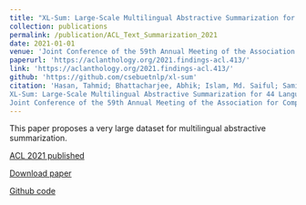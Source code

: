 ```yaml
---
title: "XL-Sum: Large-Scale Multilingual Abstractive Summarization for 44 Languages (2021)"
collection: publications
permalink: /publication/ACL_Text_Summarization_2021
date: 2021-01-01
venue: 'Joint Conference of the 59th Annual Meeting of the Association for Computational Linguistics and the 11th International Joint Conference on Natural Language Processing'
paperurl: 'https://aclanthology.org/2021.findings-acl.413/'
link: 'https://aclanthology.org/2021.findings-acl.413/'
github: 'https://github.com/csebuetnlp/xl-sum'
citation: 'Hasan, Tahmid; Bhattacharjee, Abhik; Islam, Md. Saiful; Samin, Kazi; Li, Yuan-Fang; <b>Kang, Yong-Bin</b>; Rahman, M. Sohel; Shahriyar, Rifat.
XL-Sum: Large-Scale Multilingual Abstractive Summarization for 44 Languages.
Joint Conference of the 59th Annual Meeting of the Association for Computational Linguistics and the 11th International Joint Conference on Natural Language Processing (ACL-IJCNLP&apos;21)'
---
```


This paper proposes a very large dataset for multilingual abstractive summarization.

[ACL 2021 published](https://aclanthology.org/2021.findings-acl.413/)

[Download paper](/files/research/GSNE_DMKD_published_2021.pdf/ACL_XLSum_2021.pdf)

[Github code](https://github.com/csebuetnlp/xl-sum)